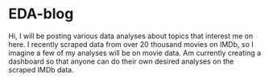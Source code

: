 # EDA-blog
Hi, I will be posting various data analyses about topics that interest me on here. I recently scraped data from over 20 thousand movies on IMDb, so I imagine a few of my analyses will be on movie data. Am currently creating a dashboard so that anyone can do their own desired analyses on the scraped IMDb data. 
